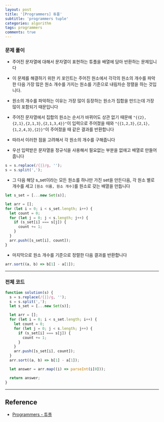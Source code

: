 ```yaml
---
layout: post
title: '[Programmers] 튜플'
subtitle: 'programmers tuple'
categories: algorithm
tags: programmers
comments: true
---
```


### 문제 풀이

- 주어진 문자열에 대해서 문자열이 표현하는 튜플을 배열에 담아 반환하는 문제입니다

- 이 문제를 해결하기 위한 키 포인트는 주어진 원소에서 각각의 원소의 개수를 파악한 다음 가장 많은 원소 개수를 가지는 원소를 기준으로 내림차순 정렬을 하는 것입니다.

- 원소의 개수를 파악하는 이유는 가장 많이 등장하는 원소가 집합을 만드는데 가장 많이 포함되기 때문입니다

- 주어진 문자열에서 집합의 원소는 순서가 바뀌어도 상관 없기 때문에 `"{{2},{2,1},{2,1,3},{2,1,3,4}}"`이 입력으로 주어졌을 때와 `"{{1,2,3},{2,1},{1,2,4,3},{2}}"`이 주어졌을 때 같은 결과를 반환합니다

- 따라서 이러한 점을 고려해서 각 원소의 개수를 구해줍니다

- 우선 입력받은 문자열을 정규식을 사용해서 필요없는 부분을 없애고 배열로 만들어줍니다

```javascript
s = s.replace(/{|}/g, '');
s = s.split(',');
```

- 그 다음 해당 s_set이라는 모든 원소를 하나만 가진 set을 만든다음, 각 원소 별로 개수를 세고 `[원소 이름, 원소 개수]`를 원소로 갖는 배열을 만듭니다

```javascript
let s_set = [...new Set(s)];

let arr = [];
for (let i = 0; i < s_set.length; i++) {
  let count = 0;
  for (let j = 0; j < s.length; j++) {
    if (s_set[i] === s[j]) {
      count += 1;
    }
  }
  arr.push([s_set[i], count]);
}
```

- 마지막으로 원소 개수를 기준으로 정렬한 다음 결과를 반환합니다

```javascript
arr.sort((a, b) => b[1] - a[1]);
```

---

### 전체 코드

```javascript
function solution(s) {
  s = s.replace(/{|}/g, '');
  s = s.split(',');
  let s_set = [...new Set(s)];

  let arr = [];
  for (let i = 0; i < s_set.length; i++) {
    let count = 0;
    for (let j = 0; j < s.length; j++) {
      if (s_set[i] === s[j]) {
        count += 1;
      }
    }
    arr.push([s_set[i], count]);
  }
  arr.sort((a, b) => b[1] - a[1]);

  let answer = arr.map((i) => parseInt(i[0]));

  return answer;
}
```

---

## Reference

- [Programmers - 튜플](https://programmers.co.kr/learn/courses/30/lessons/64065)
